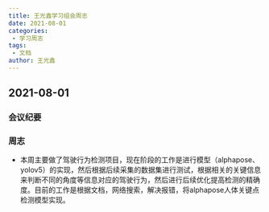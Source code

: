 ```yaml
---
title: 王光鑫学习组会周志
date: 2021-08-01
categories:
 - 学习周志
tags:
 - 文档
author: 王光鑫
---
```

## 2021-08-01
### 会议纪要
### 周志
- 本周主要做了驾驶行为检测项目，现在阶段的工作是进行模型（alphapose、yolov5）的实现，然后根据后续采集的数据集进行测试，根据相关的关键信息来判断不同的角度等信息对应的驾驶行为，然后进行后续优化提高检测的精确度。目前的工作是根据文档，网络搜索，解决报错，将alphapose人体关键点检测模型实现。  

